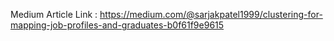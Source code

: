 Medium Article Link : https://medium.com/@sarjakpatel1999/clustering-for-mapping-job-profiles-and-graduates-b0f61f9e9615
